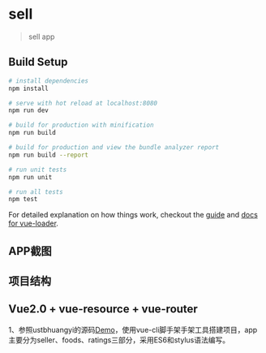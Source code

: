 # sell

> sell app

## Build Setup

``` bash
# install dependencies
npm install

# serve with hot reload at localhost:8080
npm run dev

# build for production with minification
npm run build

# build for production and view the bundle analyzer report
npm run build --report

# run unit tests
npm run unit

# run all tests
npm test
```

For detailed explanation on how things work, checkout the [guide](http://vuejs-templates.github.io/webpack/) and [docs for vue-loader](http://vuejs.github.io/vue-loader).


## APP截图

## 项目结构

## Vue2.0 + vue-resource + vue-router

1、参照ustbhuangyi的源码[Demo](https://github.com/ustbhuangyi/vue-sell)，使用vue-cli脚手架手架工具搭建项目，app主要分为seller、foods、ratings三部分，采用ES6和stylus语法编写。


